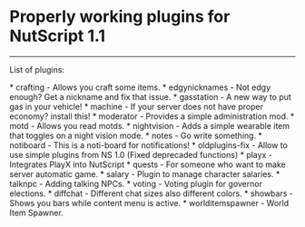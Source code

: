# Properly working plugins for NutScript 1.1
---
<p>List of plugins:</p>
* crafting - Allows you craft some items.
* edgynicknames - Not edgy enough? Get a nickname and fix that issue.
* gasstation - A new way to put gas in your vehicle!
* machine - If your server does not have proper economy? install this!
* moderator - Provides a simple administration mod.
* motd - Allows you read motds.
* nightvision - Adds a simple wearable item that toggles on a night vision mode.
* notes - Go write something.
* notiboard - This is a noti-board for notifications!
* oldplugins-fix - Allow to use simple plugins from NS 1.0 (Fixed deprecaded functions)
* playx - Integrates PlayX into NutScript
* quests - For someone who want to make server automatic game.
* salary - Plugin to manage character salaries.
* talknpc - Adding talking NPCs.
* voting - Voting plugin for governor elections.
* diffchat - Different chat sizes also different colors.
* showbars - Shows you bars while content menu is active.
* worlditemspawner - World Item Spawner.